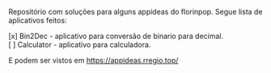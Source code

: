 Repositório com soluções para alguns appideas do florinpop. Segue lista de aplicativos feitos:


[x] Bin2Dec - aplicativo para conversão de binario para decimal.<br>
[ ] Calculator - aplicativo para calculadora.


E podem ser vistos em https://appideas.rregio.top/